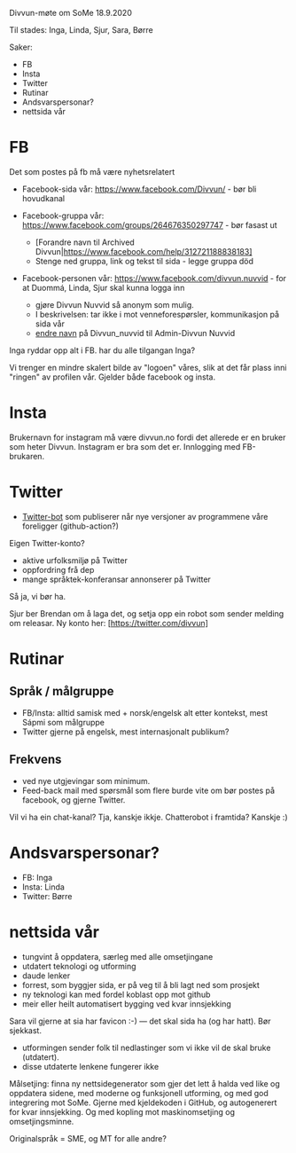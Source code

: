 Divvun-møte om SoMe 18.9.2020

Til stades: Inga, Linda, Sjur, Sara, Børre

Saker:
* FB
* Insta
* Twitter
* Rutinar
* Andsvarspersonar?
* nettsida vår

#  FB

Det som postes på fb må være nyhetsrelatert

* Facebook-sida vår: https://www.facebook.com/Divvun/ - bør bli hovudkanal
* Facebook-gruppa vår: https://www.facebook.com/groups/264676350297747 - bør
  fasast ut
    - [Forandre navn til Archived
    Divvun|https://www.facebook.com/help/312721188838183]
    - Stenge ned gruppa, link og tekst til sida - legge gruppa död

* Facebook-personen vår: https://www.facebook.com/divvun.nuvvid - for at
  Duommá, Linda, Sjur skal kunna logga inn
    - gjøre Divvun Nuvvid så anonym som mulig. 
    - I beskrivelsen: tar ikke i mot venneforespørsler, kommunikasjon på sida vår
    - [endre navn](https://www.facebook.com/help/312721188838183) på Divvun_nuvvid
    til  Admin-Divvun Nuvvid

Inga ryddar opp alt i FB. har du alle tilgangan Inga? 

Vi trenger en mindre skalert bilde av "logoen" våres, slik at det får plass inni
"ringen" av profilen vår. Gjelder både facebook og insta.

#  Insta

Brukernavn for instagram må være divvun.no fordi det allerede er en bruker som
heter Divvun. Instagram er bra som det er. Innlogging med FB-brukaren.

#  Twitter

* [Twitter-bot](https://en.wikipedia.org/wiki/Twitter_bot) som publiserer når nye
   versjoner av programmene våre foreligger (github-action?)

Eigen Twitter-konto?

* aktive urfolksmiljø på Twitter
* oppfordring frå dep
* mange språktek-konferansar annonserer på Twitter

Så ja, vi bør ha.

Sjur ber Brendan om å laga det, og setja opp ein robot som sender melding om
releasar. Ny konto her:
[https://twitter.com/divvun]

#  Rutinar

##  Språk / målgruppe

* FB/Insta: alltid samisk med + norsk/engelsk alt etter kontekst, mest Sápmi som
  målgruppe
* Twitter gjerne på engelsk, mest internasjonalt publikum?

##  Frekvens

* ved nye utgjevingar som minimum.
* Feed-back mail med spørsmål som flere burde vite om bør postes på facebook, og
  gjerne Twitter.

Vil vi ha ein chat-kanal? Tja, kanskje ikkje. Chatterobot i framtida? Kanskje :)

#  Andsvarspersonar?

* FB: Inga
* Insta: Linda
* Twitter: Børre

#  nettsida vår

* tungvint å oppdatera, særleg med alle omsetjingane
* utdatert teknologi og utforming
* daude lenker
* forrest, som byggjer sida, er på veg til å bli lagt ned som prosjekt
* ny teknologi kan med fordel koblast opp mot github
* meir eller heilt automatisert bygging ved kvar innsjekking

Sara vil gjerne at sia har favicon :-) — det skal sida ha (og har hatt). Bør
sjekkast.

* utformingen sender folk til nedlastinger som vi ikke vil de skal bruke
  (utdatert). 
* disse utdaterte lenkene fungerer ikke

Målsetjing: finna ny nettsidegenerator som gjer det lett å halda ved like og
oppdatera sidene, med moderne og funksjonell utforming, og med god integrering
mot SoMe. Gjerne med kjeldekoden i GitHub, og autogenerert for kvar innsjekking.
Og med kopling mot maskinomsetjing og omsetjingsminne.

Originalspråk = SME, og MT for alle andre?
